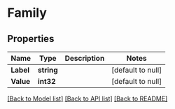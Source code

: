# Family

## Properties
Name | Type | Description | Notes
------------ | ------------- | ------------- | -------------
**Label** | **string** |  | [default to null]
**Value** | **int32** |  | [default to null]

[[Back to Model list]](../README.md#documentation-for-models) [[Back to API list]](../README.md#documentation-for-api-endpoints) [[Back to README]](../README.md)



